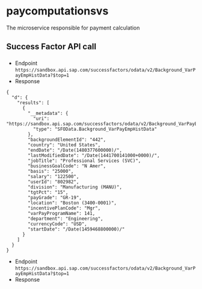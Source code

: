 # paycomputationsvs
The microservice responsible for payment calculation


## Success Factor API call

### 

- Endpoint
  `https://sandbox.api.sap.com/successfactors/odata/v2/Background_VarPayEmpHistData?$top=1`
- Response
```
{
  "d": {
    "results": [
      {
        "__metadata": {
          "uri": "https://sandbox.api.sap.com/successfactors/odata/v2/Background_VarPayEmpHistData(442L)",
          "type": "SFOData.Background_VarPayEmpHistData"
        },
        "backgroundElementId": "442",
        "country": "United States",
        "endDate": "/Date(1480377600000)/",
        "lastModifiedDate": "/Date(1441700141000+0000)/",
        "jobTitle": "Professional Services (SVC)",
        "businessGoalCode": "N Amer",
        "basis": "25000",
        "salary": "122500",
        "userId": "802982",
        "division": "Manufacturing (MANU)",
        "tgtPct": "15",
        "payGrade": "GR-19",
        "location": "Boston (3400-0001)",
        "incentivePlanCode": "Mgr",
        "varPayProgramName": 141,
        "department": "Engineering",
        "currencyCode": "USD",
        "startDate": "/Date(1459468800000)/"
      }
    ]
  }
}
```

- Endpoint
  `https://sandbox.api.sap.com/successfactors/odata/v2/Background_VarPayEmpHistData?$top=1`
- Response

